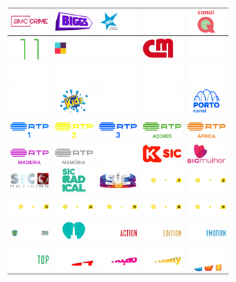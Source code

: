 | ![](https://raw.githubusercontent.com/RevGear/logo/master/Countries/PT/AMC-Crime.png) | ![](https://raw.githubusercontent.com/RevGear/logo/master/Countries/PT/Biggs.png) | ![](https://raw.githubusercontent.com/RevGear/logo/master/Countries/PT/Canal-Hollywood.png) | ![](https://raw.githubusercontent.com/RevGear/logo/master/Countries/PT/Canal-Nos.png) | ![](https://raw.githubusercontent.com/RevGear/logo/master/Countries/PT/Canal-Q.png) | 
|:---:|:---:|:---:|:---:|:---:| 
| ![](https://raw.githubusercontent.com/RevGear/logo/master/Countries/PT/Canal11.png) | ![](https://raw.githubusercontent.com/RevGear/logo/master/Countries/PT/Casae-Cozinha.png) | ![](https://raw.githubusercontent.com/RevGear/logo/master/Countries/PT/Cine-Mundo.png) | ![](https://raw.githubusercontent.com/RevGear/logo/master/Countries/PT/CM-TV.png) | ![](https://raw.githubusercontent.com/RevGear/logo/master/Countries/PT/Eleven-1.png) | 
| ![](https://raw.githubusercontent.com/RevGear/logo/master/Countries/PT/Eleven-2.png) | ![](https://raw.githubusercontent.com/RevGear/logo/master/Countries/PT/Eleven-3.png) | ![](https://raw.githubusercontent.com/RevGear/logo/master/Countries/PT/Eleven-4.png) | ![](https://raw.githubusercontent.com/RevGear/logo/master/Countries/PT/Eleven-5.png) | ![](https://raw.githubusercontent.com/RevGear/logo/master/Countries/PT/Eleven-6.png) | 
| ![](https://raw.githubusercontent.com/RevGear/logo/master/Countries/PT/Globo-Now.png) | ![](https://raw.githubusercontent.com/RevGear/logo/master/Countries/PT/Kuriakos-Kids.png) | ![](https://raw.githubusercontent.com/RevGear/logo/master/Countries/PT/Nos-Studios.png) | ![](https://raw.githubusercontent.com/RevGear/logo/master/Countries/PT/Odisseia.png) | ![](https://raw.githubusercontent.com/RevGear/logo/master/Countries/PT/Porto-Canal.png) | 
| ![](https://raw.githubusercontent.com/RevGear/logo/master/Countries/PT/RTP-1.png) | ![](https://raw.githubusercontent.com/RevGear/logo/master/Countries/PT/RTP-2.png) | ![](https://raw.githubusercontent.com/RevGear/logo/master/Countries/PT/RTP-3.png) | ![](https://raw.githubusercontent.com/RevGear/logo/master/Countries/PT/RTP-Acores.png) | ![](https://raw.githubusercontent.com/RevGear/logo/master/Countries/PT/RTP-Africa.png) | 
| ![](https://raw.githubusercontent.com/RevGear/logo/master/Countries/PT/RTP-Madeira.png) | ![](https://raw.githubusercontent.com/RevGear/logo/master/Countries/PT/RTP-Memoria.png) | ![](https://raw.githubusercontent.com/RevGear/logo/master/Countries/PT/SIC-Caras.png) | ![](https://raw.githubusercontent.com/RevGear/logo/master/Countries/PT/SIC-K.png) | ![](https://raw.githubusercontent.com/RevGear/logo/master/Countries/PT/SIC-Mulher.png) | 
| ![](https://raw.githubusercontent.com/RevGear/logo/master/Countries/PT/SIC-Noticias.png) | ![](https://raw.githubusercontent.com/RevGear/logo/master/Countries/PT/SIC-Radical.png) | ![](https://raw.githubusercontent.com/RevGear/logo/master/Countries/PT/SIC.png) | ![](https://raw.githubusercontent.com/RevGear/logo/master/Countries/PT/Sport-TV-1.png) | ![](https://raw.githubusercontent.com/RevGear/logo/master/Countries/PT/Sport-TV-2.png) | 
| ![](https://raw.githubusercontent.com/RevGear/logo/master/Countries/PT/Sport-TV-3.png) | ![](https://raw.githubusercontent.com/RevGear/logo/master/Countries/PT/Sport-TV-4.png) | ![](https://raw.githubusercontent.com/RevGear/logo/master/Countries/PT/Sport-TV-5.png) | ![](https://raw.githubusercontent.com/RevGear/logo/master/Countries/PT/Sport-TV-6.png) | ![](https://raw.githubusercontent.com/RevGear/logo/master/Countries/PT/Sport-TV-Plus.png) | 
| ![](https://raw.githubusercontent.com/RevGear/logo/master/Countries/PT/Sporting-TV.png) | ![](https://raw.githubusercontent.com/RevGear/logo/master/Countries/PT/TV-Fatima.png) | ![](https://raw.githubusercontent.com/RevGear/logo/master/Countries/PT/TVCine-Action.png) | ![](https://raw.githubusercontent.com/RevGear/logo/master/Countries/PT/TVCine-Edition.png) | ![](https://raw.githubusercontent.com/RevGear/logo/master/Countries/PT/TVCine-Emotion.png) | 
| ![](https://raw.githubusercontent.com/RevGear/logo/master/Countries/PT/TVCine-Top.png) | ![](https://raw.githubusercontent.com/RevGear/logo/master/Countries/PT/TVI-24.png) | ![](https://raw.githubusercontent.com/RevGear/logo/master/Countries/PT/TVI-Ficcao.png) | ![](https://raw.githubusercontent.com/RevGear/logo/master/Countries/PT/TVI-Reality.png) | ![](https://raw.githubusercontent.com/RevGear/logo/master/Countries/PT/TVI.png) | 
